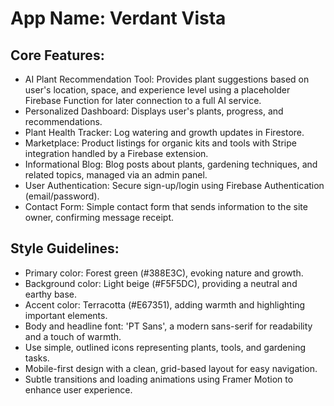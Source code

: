 # **App Name**: Verdant Vista

## Core Features:

- AI Plant Recommendation Tool: Provides plant suggestions based on user's location, space, and experience level using a placeholder Firebase Function for later connection to a full AI service.
- Personalized Dashboard: Displays user's plants, progress, and recommendations.
- Plant Health Tracker: Log watering and growth updates in Firestore.
- Marketplace: Product listings for organic kits and tools with Stripe integration handled by a Firebase extension.
- Informational Blog: Blog posts about plants, gardening techniques, and related topics, managed via an admin panel.
- User Authentication: Secure sign-up/login using Firebase Authentication (email/password).
- Contact Form: Simple contact form that sends information to the site owner, confirming message receipt.

## Style Guidelines:

- Primary color: Forest green (#388E3C), evoking nature and growth.
- Background color: Light beige (#F5F5DC), providing a neutral and earthy base.
- Accent color: Terracotta (#E67351), adding warmth and highlighting important elements.
- Body and headline font: 'PT Sans', a modern sans-serif for readability and a touch of warmth.
- Use simple, outlined icons representing plants, tools, and gardening tasks.
- Mobile-first design with a clean, grid-based layout for easy navigation.
- Subtle transitions and loading animations using Framer Motion to enhance user experience.